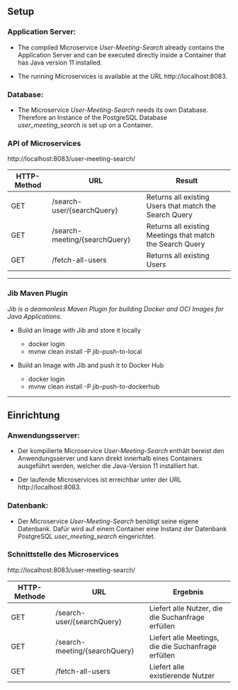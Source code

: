 ## Setup

### Application Server:
* The compiled Microservice *User-Meeting-Search* already contains the Application Server and can be executed directly inside a Container that has Java version 11 installed.

* The running Microservices is available at the URL http://localhost:8083.

### Database:

* The Microservice *User-Meeting-Search* needs its own Database. Therefore an Instance of the PostgreSQL Database *user_meeting_search* is set up on a Container.

### API of Microservices

http://localhost:8083/user-meeting-search/

| HTTP-Method | URL | Result |
| --- | --- | --- |
| GET | /search-user/{searchQuery} | Returns all existing Users that match the Search Query |
| GET | /search-meeting/{searchQuery} | Returns all existing Meetings that match the Search Query |
| GET | /fetch-all-users | Returns all existing Users |
___
### Jib Maven Plugin
*Jib is a deamonless Maven Plugin for building Docker and OCI Images for Java Applications.*

* Build an Image with Jib and store it locally
    * docker login
    * mvnw clean install -P jib-push-to-local

* Build an Image with Jib and push it to Docker Hub
    * docker login
    * mvnw clean install -P jib-push-to-dockerhub
___

## Einrichtung
### Anwendungsserver:

* Der kompilierte Microservice *User-Meeting-Search* enthält bereist den Anwendungsserver und kann direkt innerhalb eines Containers ausgeführt werden, welcher die Java-Version 11 installiert hat.

* Der laufende Microservices ist erreichbar unter der URL http://localhost:8083.

### Datenbank:

* Der Microservice *User-Meeting-Search* benötigt seine eigene Datenbank. Dafür wird auf einem Container eine Instanz der Datenbank PostgreSQL *user_meeting_search* eingerichtet.

### Schnittstelle des Microservices

http://localhost:8083/user-meeting-search/


| HTTP-Methode | URL | Ergebnis |
| --- | --- | --- |
| GET | /search-user/{searchQuery} | Liefert alle Nutzer, die die Suchanfrage erfüllen |
| GET | /search-meeting/{searchQuery} | Liefert alle Meetings, die die Suchanfrage erfüllen |
| GET | /fetch-all-users | Liefert alle existierende Nutzer |